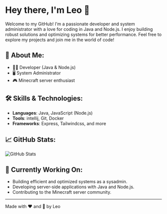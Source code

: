 # Hey there, I'm Leo 👋

Welcome to my GitHub! I'm a passionate developer and system administrator with a love for coding in Java and Node.js. I enjoy building robust solutions and optimizing systems for better performance. Feel free to explore my projects and join me in the world of code!

## 🌟 About Me:
- 🧑‍💻 Developer (Java & Node.js)
- 🖥️ System Administrator
- 🎮 Minecraft server enthusiast

## 🛠️ Skills & Technologies:
- **Languages**: Java, JavaScript (Node.js)
- **Tools**: intellij, Git, Docker 
- **Frameworks**: Express, Tailwindcss, and more

## 📈 GitHub Stats:
![GitHub Stats](https://github-readme-stats.vercel.app/api?username=TinyBrickBoy&show_icons=true&hide_title=true&hide_border=true&count_private=true&theme=radical)

## 🚀 Currently Working On:
- Building efficient and optimized systems as a sysadmin.
- Developing server-side applications with Java and Node.js.
- Contributing to the Minecraft server community.

---

Made with ❤️ and 🍺 by Leo
